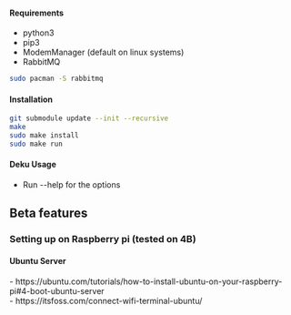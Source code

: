 #### Requirements
* python3
* pip3
* ModemManager (default on linux systems)
* RabbitMQ
```bash
sudo pacman -S rabbitmq
```

#### Installation
```bash
git submodule update --init --recursive
make
sudo make install
sudo make run
```

#### Deku Usage
* Run --help for the options

<h2>Beta features</h2>
<h3>Setting up on Raspberry pi (tested on 4B)</h3>
<h4>Ubuntu Server</h4>
- https://ubuntu.com/tutorials/how-to-install-ubuntu-on-your-raspberry-pi#4-boot-ubuntu-server<br>
- https://itsfoss.com/connect-wifi-terminal-ubuntu/
